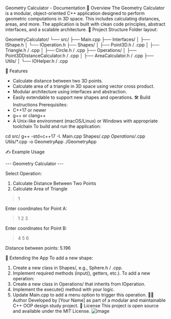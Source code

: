 Geometry Calculator - Documentation
📌 Overview
The Geometry Calculator is a modular, object-oriented C++ application designed to perform geometric computations in 3D space. This includes calculating distances, areas, and more. The application is built with clean code principles, abstract interfaces, and a scalable architecture.
📁 Project Structure
Folder layout:

GeometryCalculator/
└── src/
    ├── Main.cpp
    ├── Interfaces/
    │   ├── IShape.h
    │   └── IOperation.h
    ├── Shapes/
    │   ├── Point3D.h / .cpp
    │   ├── Triangle.h / .cpp
    │   ├── Circle.h / .cpp
    ├── Operations/
    │   ├── Point3DDistanceCalculator.h / .cpp
    │   ├── AreaCalculator.h / .cpp
    ├── Utils/
    │   └── IOHelper.h / .cpp

🔧 Features
- Calculate distance between two 3D points.
- Calculate area of a triangle in 3D space using vector cross product.
- Modular architecture using interfaces and abstraction.
- Easily extendable to support new shapes and operations.
🛠️ Build Instructions
Prerequisites:
- C++17 or newer
- g++ or clang++
- A Unix-like environment (macOS/Linux) or Windows with appropriate toolchain
To build and run the application:

cd src/
g++ -std=c++17 -I. Main.cpp Shapes/*.cpp Operations/*.cpp Utils/*.cpp -o GeometryApp
./GeometryApp

✍️ Example Usage

--- Geometry Calculator ---

Select Operation:
1. Calculate Distance Between Two Points
2. Calculate Area of Triangle

> 1

Enter coordinates for Point A:
> 1 2 3

Enter coordinates for Point B:
> 4 5 6

Distance between points: 5.196

🚀 Extending the App
To add a new shape:
1. Create a new class in Shapes/, e.g., Sphere.h / .cpp.
2. Implement required methods (input(), getters, etc.).
To add a new operation:
1. Create a new class in Operations/ that inherits from IOperation.
2. Implement the execute() method with your logic.
3. Update Main.cpp to add a menu option to trigger this operation.
👨‍💻 Author
Developed by [Your Name] as part of a modular and maintainable C++ OOP design study project.
📄 License
This project is open source and available under the MIT License.
![image](https://github.com/user-attachments/assets/da8200e7-7172-4e23-9458-3d9c7914387c)
